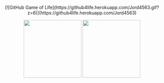 <p align="center">
  [![GitHub Game of Life](https://github4life.herokuapp.com/Jord4563.gif?z=6)](https://github4life.herokuapp.com/Jord4563)
</p>

<p align="center">
  <img height="180em" src="https://github-readme-stats.vercel.app/api?username=Jord4563" />
  <img height="180em" src="https://github-readme-stats-eight-theta.vercel.app/api/top-langs/?username=Jord4563&layout=compact&exclude_lang=ruby" />
</p>

<!--
**Jord4563/Jord4563** is a ✨ _special_ ✨ repository because its `README.md` (this file) appears on your GitHub profile.

Here are some ideas to get you started:

- 🔭 I’m currently working on ...
- 🌱 I’m currently learning ...
- 👯 I’m looking to collaborate on ...
- 🤔 I’m looking for help with ...
- 💬 Ask me about ...
- 📫 How to reach me: ...
- 😄 Pronouns: ...
- ⚡ Fun fact: ...
-->
